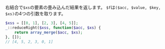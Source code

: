 右結合で`$xs`の要素の畳み込んだ結果を返します。
`$f`は`($acc, $value, $key, $xs)`の4つの引数を取ります。

```php
$xss = [[0, 1], [2, 3], [4, 5]];
_::reduceRight($xss, function($acc, $xs) {
    return array_merge($acc, $xs);
}, []);
// [4, 5, 2, 3, 0, 1]
```

